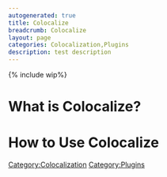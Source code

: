 ```yaml
---
autogenerated: true
title: Colocalize
breadcrumb: Colocalize
layout: page
categories: Colocalization,Plugins
description: test description
---
```


{% include wip%}


# What is Colocalize?

# How to Use Colocalize

[Category:Colocalization](Category_Colocalization "wikilink") [Category:Plugins](Category_Plugins "wikilink")
